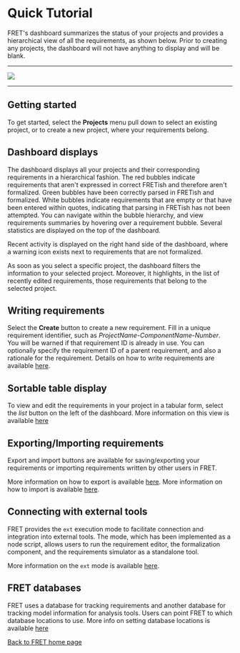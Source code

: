 # Quick Tutorial

FRET's dashboard summarizes the status of your projects and provides a hierarchical view of all the requirements, as shown below. Prior to creating any projects, the dashboard will not have anything to display and will be blank.  

***
<img src="../screen_shots/Dashboard.png">

***

## Getting started

To get started, select the **Projects** menu pull down to select an existing project, or to create a new project, where your requirements belong.

## Dashboard displays
The dashboard displays all your projects and their corresponding requirements in a hierarchical fashion. The red bubbles indicate requirements that aren't expressed in correct FRETish and therefore aren't formalized. Green bubbles have been correctly parsed in FRETish and formalized. White bubbles indicate requirements that are empty or that have been entered within quotes, indicating that parsing in FRETish has not been attempted. You can navigate within the bubble hierarchy, and view requirements summaries by hovering over a requirement bubble. Several statistics are displayed on the top of the dashboard.

Recent activity is displayed on the right hand side of the dashboard, where a warning icon exists next to requirements that are not formalized.

As soon as you select a specific project, the dashboard filters the information to your selected project. Moreover, it highlights, in the list of recently edited requirements, those requirements that belong to the selected project.

## Writing requirements

Select the **Create** button to create a new requirement. Fill in a unique requirement identifier, such as *ProjectName-ComponentName-Number*. You will be warned if that requirement ID is already in use. You can optionally specify the requirement ID of a parent requirement, and also a rationale for the requirement. Details on how to write requirements are available [here](./writingReqs.md).

## Sortable table display

To view and edit the requirements in your project in a tabular form, select the _list_ button on the left of the dashboard. More information on this view is available [here](./examples/table.md)


## Exporting/Importing requirements

Export and import buttons are available for saving/exporting your requirements or importing requirements written by other users in FRET.

More information on how to export is available [here](./exportImport/export.md).
More information on how to import is available [here](./exportImport/import.md).

## Connecting with external tools

FRET provides the `ext`  execution mode to facilitate connection and integration into external tools. The mode, which has been implemented as a node script,  allows users to run the requirement editor, the formalization component, and the requirements simulator as a standalone tool.

More information on the `ext` mode is available [here](./external/ext_tools.md).

## FRET databases

FRET uses a database for tracking requirements and another database for tracking model information for analysis tools.  Users can point FRET to which database locations to use.  More info on setting database locations is available [here](./dbPaths.md)



[Back to FRET home page](../userManual.md)
